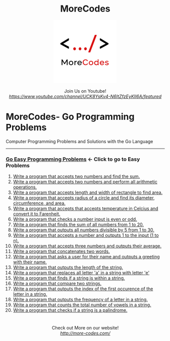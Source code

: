 <h1 align="center">MoreCodes</h1>
<p align="center"> 
  <img src="/morecodescir.png"/>
</p>

<p align="center">
Join Us on Youtube! <br/>
<i><u>https://www.youtube.com/channel/UCK8YsKv4-N6ItZfzEyKlI6A/featured</u></i>
</p>

#

# MoreCodes- Go Programming Problems
Computer Programming Problems and Solutions with the Go Language

- - - -
### [Go Easy Programming Problems](Problems/) <- Click to go to Easy Problems

1. <a href="https://github.com/ArjunAranetaCodes/MoreCodes-Go/blob/master/Easy%20Problems/problem1.go" target="_blank">Write a program that accepts two numbers and find the sum.</a>
2. <a href="https://github.com/ArjunAranetaCodes/MoreCodes-Go/blob/master/Easy%20Problems/problem2.go" target="_blank">Write a program that accepts two numbers and perform all arithmetic operations.</a>
3. <a href="https://github.com/ArjunAranetaCodes/MoreCodes-Go/blob/master/Easy%20Problems/problem3.go" target="_blank">Write a program that accepts length and width of rectangle to find area.</a>
4. <a href="https://github.com/ArjunAranetaCodes/MoreCodes-Go/blob/master/Easy%20Problems/problem4.go" target="_blank">Write a program that accepts radius of a circle and find its
 diameter, circumference, and area.</a>
5. <a href="https://github.com/ArjunAranetaCodes/MoreCodes-Go/blob/master/Easy%20Problems/problem5.go" target="_blank">Write a program that accepts that accepts temperature in Celcius and
 convert it to Farenheit.</a>
6. <a href="https://github.com/ArjunAranetaCodes/MoreCodes-Go/blob/master/Easy%20Problems/problem6.go" target="_blank">Write a program that checks a number input is even or odd.</a>
7. <a href="https://github.com/ArjunAranetaCodes/MoreCodes-Go/blob/master/Easy%20Problems/problem7.go" target="_blank">Write a program that finds the sum of all numbers from 1 to 20.</a>
8. <a href="https://github.com/ArjunAranetaCodes/MoreCodes-Go/blob/master/Easy%20Problems/problem8.go" target="_blank">Write a program that outputs all numbers divisible by 5 from 1 to 30.</a>
9. <a href="https://github.com/ArjunAranetaCodes/MoreCodes-Go/blob/master/Easy%20Problems/problem9.go" target="_blank">Write a program that accepts a number and outputs 1 to the input (1 to n).</a>
10. <a href="https://github.com/ArjunAranetaCodes/MoreCodes-Go/blob/master/Easy%20Problems/problem10.go" target="_blank">Write a program that accepts three numbers and outputs their average.</a>
11. <a href="https://github.com/ArjunAranetaCodes/MoreCodes-Go/blob/master/Easy%20Problems/problem11.go" target="_blank">Write a program that concatenates two words.</a>
12. <a href="https://github.com/ArjunAranetaCodes/MoreCodes-Go/blob/master/Easy%20Problems/problem12.go" target="_blank">Write a program that asks a user for their name and outputs a greeting with their name.</a>
13. <a href="https://github.com/ArjunAranetaCodes/MoreCodes-Go/blob/master/Easy%20Problems/problem13.go" target="_blank">Write a program that outputs the length of the string.</a>
14. <a href="https://github.com/ArjunAranetaCodes/MoreCodes-Go/blob/master/Easy%20Problems/problem14.go" target="_blank">Write a program that replaces all letter 'a' in a string with letter 'e'</a>
15. <a href="https://github.com/ArjunAranetaCodes/MoreCodes-Go/blob/master/Easy%20Problems/problem15.go" target="_blank">Write a program that finds if a string is within a string.</a>
16. <a href="https://github.com/ArjunAranetaCodes/MoreCodes-Go/blob/master/Easy%20Problems/problem16.go" target="_blank">Write a program that compare two strings.</a>
17. <a href="https://github.com/ArjunAranetaCodes/MoreCodes-Go/blob/master/Easy%20Problems/problem17.go" target="_blank">Write a program that outputs the index of the first occurence of the letter in a string.</a>
18. <a href="https://github.com/ArjunAranetaCodes/MoreCodes-Go/blob/master/Easy%20Problems/problem18.go" target="_blank">Write a program that outputs the frequency of a letter in a string.</a>
19. <a href="https://github.com/ArjunAranetaCodes/MoreCodes-Go/blob/master/Easy%20Problems/problem19.go" target="_blank">Write a program that counts the total number of vowels in a string.</a>
20. <a href="https://github.com/ArjunAranetaCodes/MoreCodes-Go/blob/master/Easy%20Problems/problem20.go" target="_blank">Write a program that checks if a string is a palindrome.</a>

#

<p align="center">
Check out More on our website! <br/>
<i><u>http://more-codes.com/</u></i>
</p>

